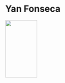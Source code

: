 # Yan Fonseca

<div>
<a href="https://github.com/Yaaaaaaaaan">
<img loading="lazy" width="100vw" height="180em" src="https://github-readme-stats.vercel.app/api/top-langs/?username=Yaaaaaaaaan&layout=compact&langs_count=7&theme=dracula"/>
</div>
